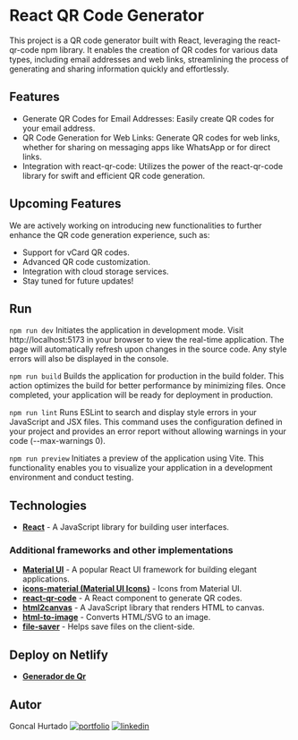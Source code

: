 # React QR Code Generator

This project is a QR code generator built with React, leveraging the react-qr-code npm library. It enables the creation of QR codes for various data types, including email addresses and web links, streamlining the process of generating and sharing information quickly and effortlessly.

## Features
* Generate QR Codes for Email Addresses: Easily create QR codes for your email address.
* QR Code Generation for Web Links: Generate QR codes for web links, whether for sharing on messaging apps like WhatsApp or for direct links.
* Integration with react-qr-code: Utilizes the power of the react-qr-code library for swift and efficient QR code generation.

## Upcoming Features
We are actively working on introducing new functionalities to further enhance the QR code generation experience, such as:

* Support for vCard QR codes.
* Advanced QR code customization.
* Integration with cloud storage services.
* Stay tuned for future updates!

## Run
`npm run dev`
Initiates the application in development mode. Visit http://localhost:5173 in your browser to view the real-time application. The page will automatically refresh upon changes in the source code. Any style errors will also be displayed in the console.

`npm run build`
Builds the application for production in the build folder. This action optimizes the build for better performance by minimizing files. Once completed, your application will be ready for deployment in production.

`npm run lint`
Runs ESLint to search and display style errors in your JavaScript and JSX files. This command uses the configuration defined in your project and provides an error report without allowing warnings in your code (--max-warnings 0).

`npm run preview`
Initiates a preview of the application using Vite. This functionality enables you to visualize your application in a development environment and conduct testing.

## Technologies
* [**React**](https://es.react.dev/) - A JavaScript library for building user interfaces.

### Additional frameworks and other implementations
* [**Material UI**](https://mui.com/) - A popular React UI framework for building elegant applications.
* [**icons-material (Material UI Icons)**](https://mui.com/material-ui/material-icons/) - Icons from Material UI.
* [**react-qr-code**](https://www.npmjs.com/package/react-qr-code) - A React component to generate QR codes.
* [**html2canvas**](https://www.npmjs.com/package/html2canvas) - A JavaScript library that renders HTML to canvas.
* [**html-to-image**](https://www.npmjs.com/package/html-to-image) - Converts HTML/SVG to an image.
* [**file-saver**](https://www.npmjs.com/package/file-saver) - Helps save files on the client-side.

## Deploy on Netlify
* [**Generador de Qr**](https://generador-de-qr.netlify.app/)

## Autor
Goncal Hurtado [![portfolio](https://img.shields.io/badge/my_portfolio-000?style=for-the-badge&logo=ko-fi&logoColor=white)](https://goncalhurtado.dev) [![linkedin](https://img.shields.io/badge/linkedin-0A66C2?style=for-the-badge&logo=linkedin&logoColor=white)](https://www.linkedin.com/)



